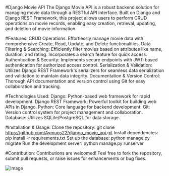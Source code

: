 #Django Movie API
The Django Movie API is a robust backend solution for managing movie data through a RESTful API interface. Built on Django and Django REST Framework, this project allows users to perform CRUD operations on movie records, enabling easy creation, retrieval, updating, and deletion of movie information.

#Features:
CRUD Operations: Effortlessly manage movie data with comprehensive Create, Read, Update, and Delete functionalities.
Data Filtering & Searching: Efficiently filter movies based on attributes like name, duration, and rating. Incorporates a search feature for quick access.
Authentication & Security: Implements secure endpoints with JWT-based authentication for authorized access control.
Serialization & Validation: Utilizes Django REST Framework's serializers for seamless data serialization and validation to maintain data integrity.
Documentation & Version Control: Thorough API documentation and version control using Git for easy collaboration and tracking.



#Technologies Used:
Django: Python-based web framework for rapid development.
Django REST Framework: Powerful toolkit for building web APIs in Django.
Python: Core language for backend development.
Git: Version control system for project management and collaboration.
Database: Utilizes SQLite/PostgreSQL for data storage.


#Installation & Usage:
Clone the repository: git clone https://github.com/Aymuos22/django_movie_api.git
Install dependencies: pip install -r requirements.txt
Set up the database: python manage.py migrate
Run the development server: python manage.py runserver


#Contribution:
Contributions are welcomed! Feel free to fork the repository, submit pull requests, or raise issues for enhancements or bug fixes.

![image](https://github.com/Aymuos22/django_movies_api/assets/126803243/ab14e46b-e61b-4e43-90d0-08fe1ac6ff13)
